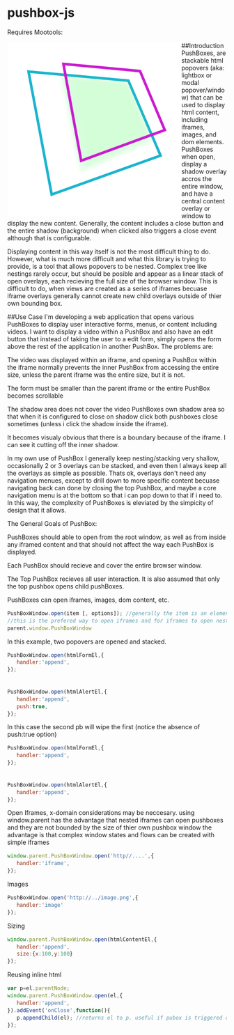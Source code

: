 pushbox-js
==========
Requires Mootools:

<div style="float: left" >
   <img src="https://github.com/nickolanack/pushbox-js/raw/master/logo.png" />
</div>

##Introduction
PushBoxes, are stackable html popovers (aka: lightbox or modal popover/window) that can be used to display html content, including
iframes, images, and dom elements. PushBoxes when open, display a shadow overlay accros the entire window, and have a central
content overlay or window to display the new content. Generally, the content includes a close button and the entire shadow
(background) when clicked also triggers a close event although that is configurable.

Displaying content in this way itself is not the most difficult thing to do. However, what is much more difficult and
what this library is trying to provide, is a tool that allows popovers to be nested.  Complex tree like nestings rarely 
occur, but should be posible and appear as a linear stack of open overlays, each recieving the full size of the browser window. 
This is difficult to do, when views are created as a series of iframes becuase iframe overlays generally cannot create new child overlays outside of thier own bounding box.

##Use Case
I'm developing a web application that opens various PushBoxes to display user interactive forms, menus, or content including videos. I want to display a video within a PushBox and also have an edit button that instead of taking the user to a edit form, simply opens the form above the rest of the application in another PushBox. The problems are:
   
   The video was displayed within an iframe, and opening a PushBox within the iframe normally prevents the inner PushBox
   from accessing the entire size, unless the parent iframe was the entire size, but it is not.
   
   The form must be smaller than the parent iframe or the entire PushBox becomes scrollable
   
   The shadow area does not cover the video PushBoxes own shadow area so that when it is configured to close on shadow click
   both pushboxes close sometimes (unless i click the shadow inside the iframe). 
   
   It becomes visualy obvious that there is a boundary because of the iframe. I can see it cutting off the inner shadow.


In my own use of PushBox I generally keep nesting/stacking very shallow, occasionally 2 or 3 overlays can be stacked, and 
even then I always keep all the overlays as simple as possible. Thats ok, overlays don't need any navigation menues, except to drill down to more specific content becuase navigating back can done by closing the top PushBox, and maybe a core navigation menu is at the bottom so that i can pop down to that if i need to. In this way, the complexity of PushBoxes is eleviated by the
simpicity of design that it allows. 


The General Goals of PushBox:

PushBoxes should able to open from the root window, as well as from inside any iframed content and that should not affect the
way each PushBox is displayed. 

Each PushBox should recieve and cover the entire browser window. 

The Top PushBox recieves all user interaction. It is also assumed that only the top pushbox opens child pushBoxes.

PushBoxes can open iframes, images, dom content, etc.








```js
PushBoxWindow.open(item [, options]); //generally the item is an element or string url
//this is the prefered way to open iframes and for iframes to open nested pushboxes
parent.window.PushBoxWindow 

```

In this example, two popovers are opened and stacked. 

```js
PushBoxWindow.open(htmlFormEl,{
   handler:'append',
});


PushBoxWindow.open(htmlAlertEl,{
   handler:'append',
   push:true,
});

```


In this case the second pb will wipe the first (notice the absence of push:true option)

```js
PushBoxWindow.open(htmlFormEl,{
   handler:'append',
});


PushBoxWindow.open(htmlAlertEl,{
   handler:'append',
});

```

Open Iframes, x-domain considerations may be neccesary. using window.parent has the advantage that nested iframes
can open pushboxes and they are not bounded by the size of thier own pushbox window the advantage is that 
complex window states and flows can be created with simple iframes

```js
window.parent.PushBoxWindow.open('http//....',{
   handler:'iframe',
});
```


Images

```js
PushBoxWindow.open('http://../image.png',{
   handler:'image'
});
```

Sizing

```js
window.parent.PushBoxWindow.open(htmlContentEl,{
   handler:'append',
   size:{x:100,y:100}
});
```

Reusing inline html

```js
var p=el.parentNode;
window.parent.PushBoxWindow.open(el,{
   handler:'append',
}).addEvent('onClose',function(){
   p.appendChild(el); //returns el to p. useful if pubox is triggered on some reocurring event
});
```

